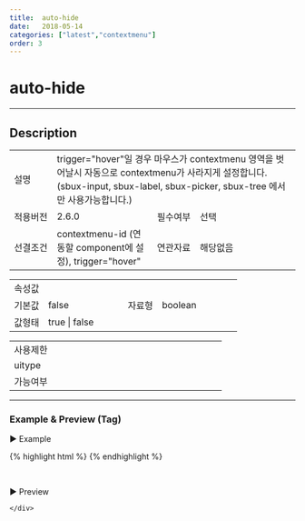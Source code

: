```yaml
---
title:  auto-hide
date:   2018-05-14
categories: ["latest","contextmenu"]
order: 3
---
```


auto-hide
===

---

## Description

<table style="width:100%">
    <colgroup>
        <col width="15%"/>
        <col width="35%"/>
        <col width="15%"/>
        <col width="35%"/>
    </colgroup>
    <tr>
        <td class="tdTitle">설명</td>
        <td colspan="3">
            trigger="hover"일 경우 마우스가 contextmenu 영역을 벗어날시 자동으로 contextmenu가 사라지게 설정합니다.<br>
            (sbux-input, sbux-label, sbux-picker, sbux-tree 에서만 사용가능합니다.)
        </td>
    </tr>
    <tr>
        <td class="tdTitle">적용버전</td>
        <td>2.6.0</td>
        <td class="tdTitle">필수여부</td>
        <td>선택</td>
    </tr>
    <tr>
        <td class="tdTitle">선결조건</td>
        <td>contextmenu-id (연동할 component에 설정), trigger="hover"</td>
        <td class="tdTitle">연관자료</td>
        <td>해당없음</td>
    </tr>
</table>
<table style="width:100%">
    <colgroup>
        <col width="15%"/>
        <col width="35%"/>
        <col width="15%"/>
        <col width="35%"/>
    </colgroup>
    <tr>
        <td class="tdTitle tdBg" colspan="4">속성값</td>
    </tr>
    <tr>
        <td class="tdTitle">기본값</td>
        <td>false</td>
        <td class="tdTitle">자료형</td>
        <td>boolean</td>
    </tr>
    <tr>
        <td class="tdTitle">값형태</td>
        <td colspan="3">true | false</td>
    </tr>
</table>
<table style="width:100%">
    <colgroup>
        <col width="20%"/>
        <col width="20%"/>
        <col width="20%"/>
        <col width="20%"/>
        <col width="20%"/>
    </colgroup>
    <tr>
        <td class="tdTitle tdBg" colspan="5">사용제한</td>
    </tr>
    <tr>
        <td>uitype</td>
        <td></td>
        <td></td>
        <td></td>
        <td></td>
    </tr>
    <tr>
        <td>가능여부</td>
        <td></td>
        <td></td>
        <td></td>
        <td></td>
    </tr>
</table>

---
### Example & Preview (Tag)

<script>
    var treeJsonData=[
        { "id":"1",     "pid":"-1",  "order" : "1", "text" : "1" },
        { "id":"1_1",   "pid":"1",   "order" : "1", "text" : "1_1" },
        { "id":"1_2",   "pid":"1",   "order" : "2", "text" : "1_2" },
        { "id":"1_1_1", "pid":"1_1", "order" : "1", "text" : "1_1_1" },
        { "id":"1_2_1", "pid":"1_2", "order" : "2", "text" : "1_2_1" }
    ];
</script>

<sbux-tabs id="exTab1" name="exTab1" uitype="normal" title-target-id-array="exTab1_1" title-text-array="contextmenu" is-scrollable="false">
</sbux-tabs>
<div class="tab-content">
    <div id="exTab1_1">

▶ Example

{% highlight html %}
<sbux-tree id="sbIdx1_1" name="sbIdx1_1" uitype="normal" contextmenu-id="sbcontenxt1">
    <tree-item text="1">
        <tree-item text="1_1">
            <tree-item text="1_1_1"></tree-item>
        </tree-item>
        <tree-item text="1_2">
            <tree-item text="1_2_1"></tree-item>
        </tree-item>
    </tree-item>
</sbux-tree>
<sbux-contextmenu id="sbcontenxt1" name="sbcontenxt1" trigger="hover" auto-hide="true">
    <menu-item id="context1_menu1" text="menu1">
        <menu-item id="context1_menu1_1" text="menu1_1"></menu-item>
        <menu-item id="context1_menu1_2" text="menu1_2"></menu-item>
    </menu-item>
    <menu-item id="context1_menu2" text="menu2"></menu-item>
    <menu-item id="context1_menu3" text="menu3"></menu-item>
</sbux-contextmenu>
{% endhighlight %}

<br>

▶ Preview 

<sbux-tree id="sbIdx1_1" name="sbIdx1_1" uitype="normal" contextmenu-id="sbcontenxt1">
    <tree-item text="1">
        <tree-item text="1_1">
            <tree-item text="1_1_1"></tree-item>
        </tree-item>
        <tree-item text="1_2">
            <tree-item text="1_2_1"></tree-item>
        </tree-item>
    </tree-item>
</sbux-tree>
<sbux-contextmenu id="sbcontenxt1" name="sbcontenxt1" trigger="hover" auto-hide="true">
    <menu-item id="context1_menu1" text="menu1">
        <menu-item id="context1_menu1_1" text="menu1_1"></menu-item>
        <menu-item id="context1_menu1_2" text="menu1_2"></menu-item>
    </menu-item>
    <menu-item id="context1_menu2" text="menu2"></menu-item>
    <menu-item id="context1_menu3" text="menu3"></menu-item>
</sbux-contextmenu>

    </div>
</div>